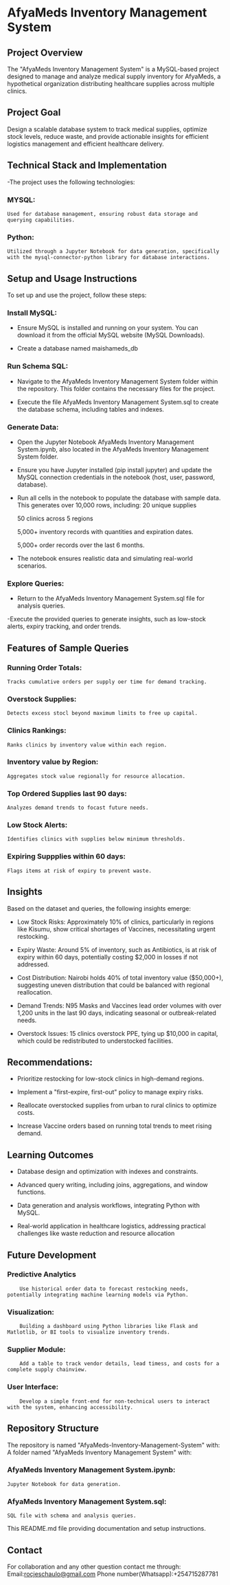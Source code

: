 # AfyaMeds Inventory Management System

## Project Overview
The "AfyaMeds Inventory Management System" is a MySQL-based project designed to manage and analyze medical supply inventory for AfyaMeds, a hypothetical organization distributing healthcare supplies across multiple clinics.

## Project Goal
Design a scalable database system to track medical supplies, optimize stock levels, reduce waste, and provide actionable insights for efficient logistics management and efficient healthcare delivery.

## Technical Stack and Implementation
-The project uses the following technologies:
### MYSQL:
    Used for database management, ensuring robust data storage and querying capabilities.

### Python:
    Utilized through a Jupyter Notebook for data generation, specifically with the mysql-connector-python library for database interactions.

## Setup and Usage Instructions
To set up and use the project, follow these steps:
### Install MySQL:
- Ensure MySQL is installed and running on your system. You can download it from the official MySQL website (MySQL Downloads).

- Create a database named maishameds_db
### Run Schema SQL:
- Navigate to the AfyaMeds Inventory Management System folder within the repository. This folder contains the necessary files for the project.

- Execute the file AfyaMeds Inventory Management System.sql to create the database schema, including tables and indexes.

### Generate Data:
- Open the Jupyter Notebook AfyaMeds Inventory Management System.ipynb, also located in the AfyaMeds Inventory Management System folder.

- Ensure you have Jupyter installed (pip install jupyter) and update the MySQL connection credentials in the notebook (host, user, password, database).

- Run all cells in the notebook to populate the database with sample data. This generates over 10,000 rows, including:
    20 unique supplies

    50 clinics across 5 regions

    5,000+ inventory records with quantities and expiration dates.

    5,000+ order records over the last 6 months.

- The notebook ensures realistic data and simulating real-world scenarios.

### Explore Queries:
- Return to the AfyaMeds Inventory Management System.sql file for analysis queries.

-Execute the provided queries to generate insights, such as low-stock alerts, expiry tracking, and order trends.

## Features of Sample Queries
### Running Order Totals:
    Tracks cumulative orders per supply oer time for demand tracking.

### Overstock Supplies:
    Detects excess stocl beyond maximum limits to free up capital.

### Clinics Rankings:
    Ranks clinics by inventory value within each region.

### Inventory value by Region:
    Aggregates stock value regionally for resource allocation.

### Top Ordered Supplies last 90 days:
    Analyzes demand trends to focast future needs.

### Low Stock Alerts:
    Identifies clinics with supplies below minimum thresholds.

### Expiring Suppplies within 60 days:
    Flags items at risk of expiry to prevent waste.

## Insights
Based on the dataset and queries, the following insights emerge:
- Low Stock Risks: Approximately 10% of clinics, particularly in regions like Kisumu, show critical shortages of Vaccines, necessitating urgent restocking.

- Expiry Waste: Around 5% of inventory, such as Antibiotics, is at risk of expiry within 60 days, potentially costing $2,000 in losses if not addressed.

- Cost Distribution: Nairobi holds 40% of total inventory value ($50,000+), suggesting uneven distribution that could be balanced with regional reallocation.

- Demand Trends: N95 Masks and Vaccines lead order volumes with over 1,200 units in the last 90 days, indicating seasonal or outbreak-related needs.

- Overstock Issues: 15 clinics overstock PPE, tying up $10,000 in capital, which could be redistributed to understocked facilities.

## Recommendations:
- Prioritize restocking for low-stock clinics in high-demand regions.

- Implement a "first-expire, first-out" policy to manage expiry risks.

- Reallocate overstocked supplies from urban to rural clinics to optimize costs.

- Increase Vaccine orders based on running total trends to meet rising demand.

## Learning Outcomes
- Database design and optimization with indexes and constraints.

- Advanced query writing, including joins, aggregations, and window functions.

- Data generation and analysis workflows, integrating Python with MySQL.

- Real-world application in healthcare logistics, addressing practical challenges like waste reduction and resource allocation

## Future Development
### Predictive Analytics
        Use historical order data to forecast restocking needs, potentially integrating machine learning models via Python.

### Visualization:
        Building a dashboard using Python libraries like Flask and Matlotlib, or BI tools to visualize inventory trends.

### Supplier Module:
        Add a table to track vendor details, lead timess, and costs for a complete supply chainview.

### User Interface:
        Develop a simple front-end for non-technical users to interact with the system, enhancing accessibility.

## Repository Structure
The repository is named "AfyaMeds-Inventory-Management-System" with:
A folder named "AfyaMeds Inventory Management System" with:
### AfyaMeds Inventory Management System.ipynb:
    Jupyter Notebook for data generation.

### AfyaMeds Inventory Management System.sql:
    SQL file with schema and analysis queries.

This README.md file providing documentation and setup instructions.

## Contact
For collaboration and any other question contact me through:
        Email:rocjeschaulo@gmail.com
        Phone number(Whatsapp):+254715287781
